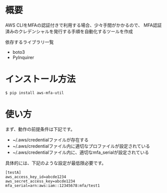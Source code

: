 # 概要

AWS CLIをMFAの認証付きで利用する場合、少々手間がかかるので、
MFA認証済みのクレデンシャルを発行する手順を自動化するツールを作成

依存するライブラリ一覧

* boto3
* PyInquirer

# インストール方法

```
$ pip install aws-mfa-util
```

# 使い方

まず、動作の前提条件は下記です。

* ~/.aws/credentialファイルが存在する
* ~/.aws/credentialファイル内に適切なプロファイルが設定されている
* ~/.aws/credentialファイル内に、適切なmfa_serialが設定されている

具体的には、下記のような設定が最低限必要です。

```
[testA]
aws_access_key_id=abcde1234
aws_secret_access_key=abcde1234
mfa_serial=arn:aws:iam::12345678:mfa/test1
```


